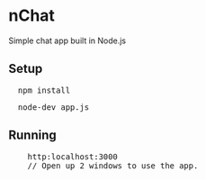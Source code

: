 nChat
============

Simple chat app built in Node.js

## Setup
<pre>
  npm install
</pre>
<pre>
  node-dev app.js
</pre>

## Running
<pre>
	http:localhost:3000
	// Open up 2 windows to use the app.
</pre>